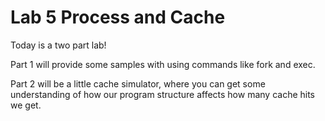 # Lab 5 Process and Cache

Today is a two part lab!

Part 1 will provide some samples with using commands like fork and exec.

Part 2 will be a little cache simulator, where you can get some understanding of how our program structure affects how many cache hits we get.

